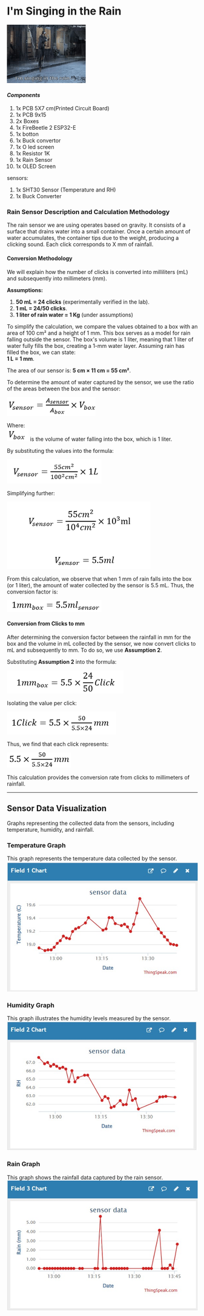 
# I'm Singing in the Rain

![Singing in the Rain](G_converted.gif)


#### *Components*
1. 1x PCB  5X7 cm(Printed Circuit Board) 
2. 1x PCB 9x15
3. 2x Boxes 
4. 1x FireBeetle 2 ESP32-E
5. 1x botton 
6. 1x Buck convertor 
7. 1x O led screen 
8. 1x Resistor 1K 
9. 1x Rain Sensor   
10. 1x OLED Screen  

 sensors: 
1. 1x SHT30 Sensor (Temperature and RH)    
2. 1x Buck Converter





### Rain Sensor Description and Calculation Methodology

The rain sensor we are using operates based on gravity. It consists of a surface that drains water into a small container. Once a certain amount of water accumulates, the container tips due to the weight, producing a clicking sound.
Each click corresponds to X mm of rainfall.

#### Conversion Methodology
We will explain how the number of clicks is converted into milliliters (mL) and subsequently into millimeters (mm).

**Assumptions:**
1. **50 mL = 24 clicks** (experimentally verified in the lab).
2. **1 mL = 24/50 clicks**.
3. **1 liter of rain water = 1 Kg** (under assumptions)

To simplify the calculation, we compare the values obtained to a box with an area of 100 cm² and a height of 1 mm. This box serves as a model for rain falling outside the sensor. The box's volume is 1 liter, meaning that 1 liter of water fully fills the box, creating a 1-mm water layer. Assuming rain has filled the box, we can state:  
**1 L = 1 mm**.

The area of our sensor is:
**5 cm × 11 cm = 55 cm²**.

To determine the amount of water captured by the sensor, we use the ratio of the areas between the box and the sensor:

![Rain Sensor Formula](1.png)




Where:  
![Vbox](2.png)
 is the volume of water falling into the box, which is 1 liter.

By substituting the values into the formula:


![Vsensor](3.png)

Simplifying further:

![Simplifying further](4.png)

From this calculation, we observe that when 1 mm of rain falls into the box (or 1 liter), the amount of water collected by the sensor is 5.5 mL. Thus, the conversion factor is:

![Simplifying further](5.png)

#### Conversion from Clicks to mm
After determining the conversion factor between the rainfall in mm for the box and the volume in mL collected by the sensor, we now convert clicks to mL and subsequently to mm. To do so, we use **Assumption 2**.

Substituting **Assumption 2** into the formula:

![Box](6.png)

Isolating the value per click:

![Simplifying further](7.png)


Thus, we find that each click represents:

![Simplifying further](8.png)

This calculation provides the conversion rate from clicks to millimeters of rainfall.

---






## Sensor Data Visualization
Graphs representing the collected data from the sensors, including temperature, humidity, and rainfall.



### Temperature Graph
This graph represents the temperature data collected by the sensor.
![Temperature Graph](Temp.jpg)




### Humidity Graph
This graph illustrates the humidity levels measured by the sensor.
![Humidity Graph](HR.jpg)





### Rain Graph
This graph shows the rainfall data captured by the rain sensor.
![Rain Graph](Rain.jpg)
